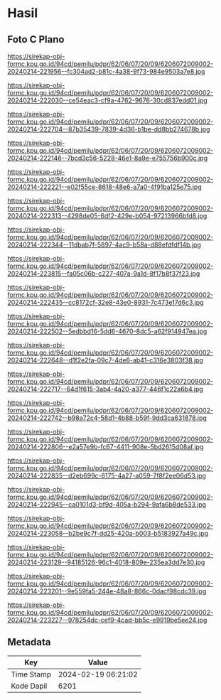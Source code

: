 # Hasil

## Foto C Plano

https://sirekap-obj-formc.kpu.go.id/94cd/pemilu/pdpr/62/06/07/20/09/6206072009002-20240214-221956--fc304ad2-b81c-4a38-9f73-984e9503a7e8.jpg

https://sirekap-obj-formc.kpu.go.id/94cd/pemilu/pdpr/62/06/07/20/09/6206072009002-20240214-222030--ce54eac3-cf9a-4762-9676-30cd837edd01.jpg

https://sirekap-obj-formc.kpu.go.id/94cd/pemilu/pdpr/62/06/07/20/09/6206072009002-20240214-222704--87b35439-7839-4d36-b1be-dd8bb274678b.jpg

https://sirekap-obj-formc.kpu.go.id/94cd/pemilu/pdpr/62/06/07/20/09/6206072009002-20240214-222146--7bcd3c56-5228-46e1-8a9e-e755756b900c.jpg

https://sirekap-obj-formc.kpu.go.id/94cd/pemilu/pdpr/62/06/07/20/09/6206072009002-20240214-222221--e02f55ce-8618-48e6-a7a0-4f91ba125e75.jpg

https://sirekap-obj-formc.kpu.go.id/94cd/pemilu/pdpr/62/06/07/20/09/6206072009002-20240214-222313--4298de05-6df2-429e-b054-97213966bfd8.jpg

https://sirekap-obj-formc.kpu.go.id/94cd/pemilu/pdpr/62/06/07/20/09/6206072009002-20240214-222344--11dbab7f-5897-4ac9-b58a-d88efdfdf14b.jpg

https://sirekap-obj-formc.kpu.go.id/94cd/pemilu/pdpr/62/06/07/20/09/6206072009002-20240214-223815--fa05c06b-c227-407a-9a1d-8f17b8f37f23.jpg

https://sirekap-obj-formc.kpu.go.id/94cd/pemilu/pdpr/62/06/07/20/09/6206072009002-20240214-222435--cc8172cf-32e8-43e0-8931-7c473e17d6c3.jpg

https://sirekap-obj-formc.kpu.go.id/94cd/pemilu/pdpr/62/06/07/20/09/6206072009002-20240214-222502--5edbbd16-5dd6-4670-8dc5-a62f914947ea.jpg

https://sirekap-obj-formc.kpu.go.id/94cd/pemilu/pdpr/62/06/07/20/09/6206072009002-20240214-222648--d1f2e2fa-09c7-4de6-ab41-c316e3803f38.jpg

https://sirekap-obj-formc.kpu.go.id/94cd/pemilu/pdpr/62/06/07/20/09/6206072009002-20240214-222717--64d1f615-3ab4-4a20-a377-446f1c22a6b4.jpg

https://sirekap-obj-formc.kpu.go.id/94cd/pemilu/pdpr/62/06/07/20/09/6206072009002-20240214-222742--b98a72c4-58d1-4b88-b59f-9dd3ca631878.jpg

https://sirekap-obj-formc.kpu.go.id/94cd/pemilu/pdpr/62/06/07/20/09/6206072009002-20240214-222806--e2a57e9b-fc67-4411-908e-5bd2615d08af.jpg

https://sirekap-obj-formc.kpu.go.id/94cd/pemilu/pdpr/62/06/07/20/09/6206072009002-20240214-222835--d2eb699c-6175-4a27-a059-7f8f2ee06d53.jpg

https://sirekap-obj-formc.kpu.go.id/94cd/pemilu/pdpr/62/06/07/20/09/6206072009002-20240214-222945--ca0101d3-bf9d-405a-b294-9afa6b8de533.jpg

https://sirekap-obj-formc.kpu.go.id/94cd/pemilu/pdpr/62/06/07/20/09/6206072009002-20240214-223058--b2be9c7f-dd25-420a-b003-b5183927a49c.jpg

https://sirekap-obj-formc.kpu.go.id/94cd/pemilu/pdpr/62/06/07/20/09/6206072009002-20240214-223129--94185126-96c1-4018-809e-235ea3dd7e30.jpg

https://sirekap-obj-formc.kpu.go.id/94cd/pemilu/pdpr/62/06/07/20/09/6206072009002-20240214-223201--9e559fa5-244e-48a8-866c-0dacf98cdc39.jpg

https://sirekap-obj-formc.kpu.go.id/94cd/pemilu/pdpr/62/06/07/20/09/6206072009002-20240214-223227--978254dc-cef9-4cad-bb5c-e9919be5ee24.jpg


## Metadata

| Key        | Value               |
| ---------- | ------------------- |
| Time Stamp | 2024-02-19 06:21:02 |
| Kode Dapil | 6201                |



